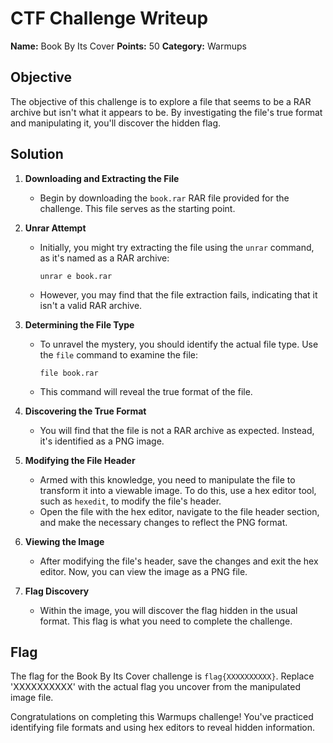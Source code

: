 # CTF Challenge Writeup
**Name:** Book By Its Cover
**Points:** 50
**Category:** Warmups

## Objective

The objective of this challenge is to explore a file that seems to be a RAR archive but isn't what it appears to be. By investigating the file's true format and manipulating it, you'll discover the hidden flag.

## Solution

1. **Downloading and Extracting the File**
   - Begin by downloading the ```book.rar``` RAR file provided for the challenge. This file serves as the starting point.

2. **Unrar Attempt**
   - Initially, you might try extracting the file using the ```unrar``` command, as it's named as a RAR archive: 
     ```
     unrar e book.rar
     ```
   - However, you may find that the file extraction fails, indicating that it isn't a valid RAR archive.

3. **Determining the File Type**
   - To unravel the mystery, you should identify the actual file type. Use the ```file``` command to examine the file:
     ```
     file book.rar
     ```
   - This command will reveal the true format of the file.

4. **Discovering the True Format**
   - You will find that the file is not a RAR archive as expected. Instead, it's identified as a PNG image.

5. **Modifying the File Header**
   - Armed with this knowledge, you need to manipulate the file to transform it into a viewable image. To do this, use a hex editor tool, such as ```hexedit```, to modify the file's header.
   - Open the file with the hex editor, navigate to the file header section, and make the necessary changes to reflect the PNG format.

6. **Viewing the Image**
   - After modifying the file's header, save the changes and exit the hex editor. Now, you can view the image as a PNG file.

7. **Flag Discovery**
   - Within the image, you will discover the flag hidden in the usual format. This flag is what you need to complete the challenge.

## Flag
The flag for the Book By Its Cover challenge is `flag{XXXXXXXXXX}`. Replace 'XXXXXXXXXX' with the actual flag you uncover from the manipulated image file.

Congratulations on completing this Warmups challenge! You've practiced identifying file formats and using hex editors to reveal hidden information.
